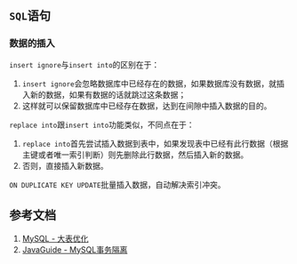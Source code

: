 

## `SQL`语句

### 数据的插入

`insert ignore`与`insert into`的区别在于：

1. `insert ignore`会忽略数据库中已经存在的数据，如果数据库没有数据，就插入新的数据，如果有数据的话就跳过这条数据；
2. 这样就可以保留数据库中已经存在数据，达到在间隙中插入数据的目的。

`replace into`跟`insert into`功能类似，不同点在于： 

1. `replace into`首先尝试插入数据到表中，如果发现表中已经有此行数据（根据主键或者唯一索引判断）则先删除此行数据，然后插入新的数据。 
2. 否则，直接插入新数据。

`ON DUPLICATE KEY UPDATE`批量插入数据，自动解决索引冲突。

## 参考文档

1. [MySQL - 大表优化](https://mp.weixin.qq.com/s/BMQC2oJlhLoeBDtveXgHpw)
2. [JavaGuide - MySQL事务隔离](https://github.com/Snailclimb/JavaGuide/blob/master/docs/database/%E4%BA%8B%E5%8A%A1%E9%9A%94%E7%A6%BB%E7%BA%A7%E5%88%AB(%E5%9B%BE%E6%96%87%E8%AF%A6%E8%A7%A3).md)